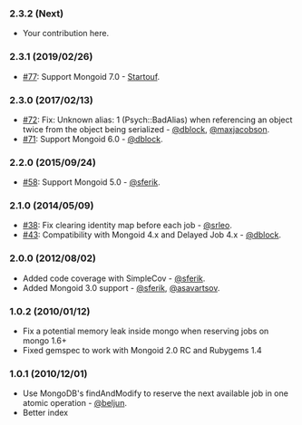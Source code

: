### 2.3.2 (Next)

* Your contribution here.

### 2.3.1 (2019/02/26)

* [#77](https://github.com/collectiveidea/delayed_job_mongoid/pull/77): Support Mongoid 7.0 - [Startouf](https://github.com/Startouf).

### 2.3.0 (2017/02/13)

* [#72](https://github.com/collectiveidea/delayed_job_mongoid/pull/72): Fix: Unknown alias: 1 (Psych::BadAlias) when referencing an object twice from the object being serialized - [@dblock](https://github.com/dblock), [@maxjacobson](https://github.com/maxjacobson).
* [#71](https://github.com/collectiveidea/delayed_job_mongoid/pull/71): Support Mongoid 6.0 - [@dblock](https://github.com/dblock).

### 2.2.0 (2015/09/24)

* [#58](https://github.com/collectiveidea/delayed_job_mongoid/pull/58): Support Mongoid 5.0 - [@sferik](https://github.com/sferik).

### 2.1.0 (2014/05/09)

* [#38](https://github.com/collectiveidea/delayed_job_mongoid/pull/38): Fix clearing identity map before each job - [@srleo](https://github.com/srleo).
* [#43](https://github.com/collectiveidea/delayed_job_mongoid/pull/43): Compatibility with Mongoid 4.x and Delayed Job 4.x - [@dblock](https://github.com/dblock).

### 2.0.0 (2012/08/02)

* Added code coverage with SimpleCov - [@sferik](https://github.com/sferik).
* Added Mongoid 3.0 support - [@sferik](https://github.com/sferik), [@asavartsov](https://github.com/asavartsov).

### 1.0.2 (2010/01/12)

* Fix a potential memory leak inside mongo when reserving jobs on mongo 1.6+
* Fixed gemspec to work with Mongoid 2.0 RC and Rubygems 1.4

### 1.0.1 (2010/12/01)

* Use MongoDB's findAndModify to reserve the next available job in one atomic operation - [@beljun](https://github.com/beljun).
* Better index
